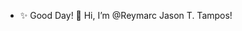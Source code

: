 - ✨ Good Day! 👋 Hi, I’m @Reymarc Jason T. Tampos! 

<!---
RYMRCeight/RYMRCeight is a ✨ special ✨ repository because its `README.md` (this file) appears on your GitHub profile.
You can click the Preview link to take a look at your changes.
--->
